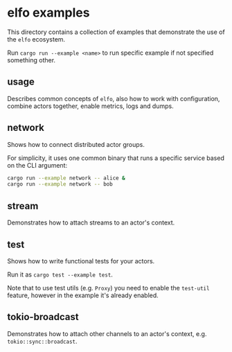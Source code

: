 # elfo examples

This directory contains a collection of examples that demonstrate the use of the `elfo` ecosystem.

Run `cargo run --example <name>` to run specific example if not specified something other.

## usage

Describes common concepts of `elfo`, also how to work with configuration, combine actors together, enable metrics, logs and dumps.

## network

Shows how to connect distributed actor groups.

For simplicity, it uses one common binary that runs a specific service based on the CLI argument:
```sh
cargo run --example network -- alice &
cargo run --example network -- bob
```

## stream

Demonstrates how to attach streams to an actor's context.

## test

Shows how to write functional tests for your actors.

Run it as `cargo test --example test`.

Note that to use test utils (e.g. `Proxy`) you need to enable the `test-util` feature, however in the example it's already enabled.

## tokio-broadcast

Demonstrates how to attach other channels to an actor's context, e.g. `tokio::sync::broadcast`.
